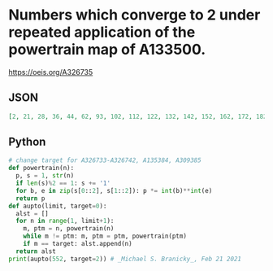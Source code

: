 # Numbers which converge to 2 under repeated application of the powertrain map of A133500\.
https://oeis.org/A326735
## JSON
```JSON
[2, 21, 28, 36, 44, 62, 93, 102, 112, 122, 132, 142, 152, 162, 172, 182, 192, 202, 211, 227, 229, 247, 256, 258, 263, 264, 272, 281, 286, 293, 302, 317, 324, 336, 342, 344, 349, 353, 358, 361, 376, 382, 402, 417, 419, 427, 433, 434, 441, 446, 456, 497, 502, 552]
```
## Python
```Python
# change target for A326733-A326742, A135384, A309385
def powertrain(n):
  p, s = 1, str(n)
  if len(s)%2 == 1: s += '1'
  for b, e in zip(s[0::2], s[1::2]): p *= int(b)**int(e)
  return p
def aupto(limit, target=0):
  alst = []
  for n in range(1, limit+1):
    m, ptm = n, powertrain(n)
    while m != ptm: m, ptm = ptm, powertrain(ptm)
    if m == target: alst.append(n)
  return alst
print(aupto(552, target=2)) # _Michael S. Branicky_, Feb 21 2021
```
